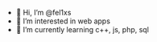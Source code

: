 - 👋 Hi, I’m @fel1xs
- 👀 I’m interested in web apps
- 🌱 I’m currently learning c++, js, php, sql
<!--
- 💞️ I’m looking to collaborate on ...
- 📫 How to reach me ...
-->
<!---
fel1xs/fel1xs is a ✨ special ✨ repository because its `README.md` (this file) appears on your GitHub profile.
You can click the Preview link to take a look at your changes.
--->
